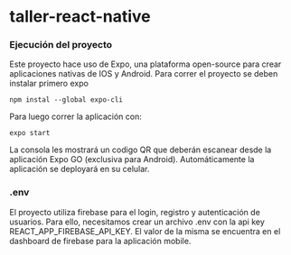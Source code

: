 # taller-react-native

### Ejecución del proyecto

Este proyecto hace uso de Expo, una plataforma open-source para crear aplicaciones nativas de IOS y Android. Para correr el proyecto se deben instalar primero expo

``` npm instal --global expo-cli ```

Para luego correr la aplicación con:

``` expo start ```

La consola les mostrará un codigo QR que deberán escanear desde la aplicación Expo GO (exclusiva para Android). Automáticamente la aplicación se deployará en su celular.

### .env

El proyecto utiliza firebase para el login, registro y autenticación de usuarios. Para ello, necesitamos crear un archivo .env con la api key REACT_APP_FIREBASE_API_KEY. El valor de la misma se encuentra en el dashboard de firebase para la aplicación mobile.